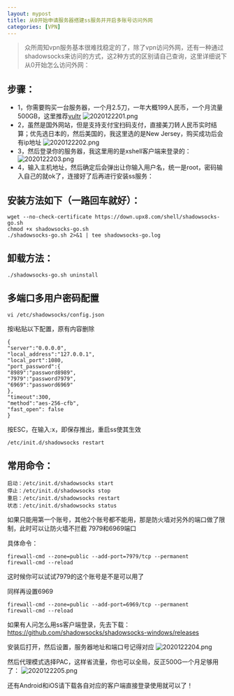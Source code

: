 ```yaml
---
layout: mypost
title: 从0开始申请服务器搭建ss服务并开启多账号访问外网
categories: [VPN]
---
```


> 众所周知vpn服务基本很难找稳定的了，除了vpn访问外网，还有一种通过shadowsocks来访问的方式，这2种方式的区别请自己查询，这里详细说下从0开始怎么访问外网：

## 步骤：
- 1，你需要购买一台服务器，一个月2.5刀，一年大概199人民币，一个月流量500GB，这里推荐[vultr](https://www.vultr.com/?ref=7281490)
![2020122201.png](2020122201.png)
- 2，虽然是国外网站，但是支持支付宝扫码支付，直接美刀转人民币实时结算；优先选日本的，然后美国的，我这里选的是New Jersey，购买成功后会有ip地址
![2020122202.png](2020122202.png)
- 3，然后登录你的服务器，我这里用的是xshell客户端来登录的：
![2020122203.png](2020122203.png)
- 4，输入主机地址，然后确定后会弹出让你输入用户名，统一是root，密码输入自己的就ok了，连接好了后再进行安装ss服务：

## 安装方法如下（一路回车就好）：
```
wget --no-check-certificate https://down.upx8.com/shell/shadowsocks-go.sh
chmod +x shadowsocks-go.sh
./shadowsocks-go.sh 2>&1 | tee shadowsocks-go.log
```

## 卸载方法：

`./shadowsocks-go.sh uninstall`    

## 多端口多用户密码配置

`vi /etc/shadowsocks/config.json `   

按i粘贴以下配置，原有内容删除
```
{
"server":"0.0.0.0",
"local_address":"127.0.0.1",
"local_port":1080,
"port_password":{
"8989":"password8989",
"7979":"password7979",
"6969":"password6969"
},
"timeout":300,
"method":"aes-256-cfb",
"fast_open": false
}
```
按ESC，在输入:x，即保存推出，重启ss使其生效

`/etc/init.d/shadowsocks restart `


## 常用命令：
```
启动：/etc/init.d/shadowsocks start 
停止：/etc/init.d/shadowsocks stop 
重启：/etc/init.d/shadowsocks restart 
状态：/etc/init.d/shadowsocks status
```
如果只能用第一个账号，其他2个账号都不能用，那是防火墙对另外的端口做了限制，此时可以让防火墙不拦截 7979和6969端口

具体命令：
```
firewall-cmd --zone=public --add-port=7979/tcp --permanent
firewall-cmd --reload
```
这时候你可以试试7979的这个账号是不是可以用了

同样再设置6969
```
firewall-cmd --zone=public --add-port=6969/tcp --permanent
firewall-cmd --reload
```

如果有人问怎么用ss客户端登录，先去下载：
https://github.com/shadowsocks/shadowsocks-windows/releases

安装后打开，然后设置，服务器地址和端口号记得对应
![2020122204.png](2020122204.png)

然后代理模式选择PAC，这样省流量，你也可以全局，反正500G一个月足够用了：
![2020122205.png](2020122205.png)

还有Android和iOS请下载各自对应的客户端直接登录使用就可以了！




